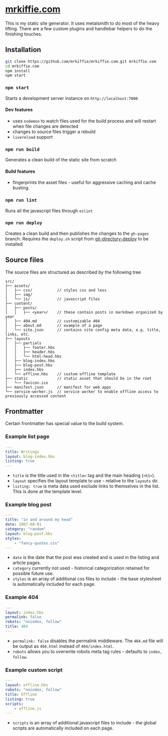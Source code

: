 # [mrkiffie.com](https://mrkiffie.com)

This is my static site generator. It uses metalsmith to do most of the heavy lifting. There are a few custom plugins and handlebar helpers to do the finishing touches.

## Installation

```bash
git clone https://github.com/mrkiffie/mrkiffie.com.git mrkiffie.com
cd mrkiffie.com
npm install
npm start
```

### `npm start`

Starts a development server instance on `http://localhost:7000`

#### Dev features

-   uses `nodemon` to watch files used for the build process and will restart when file changes are detected
-   changes to source files trigger a rebuild
-   `livereload` support

### `npm run build`

Generates a clean build of the static site from scratch

#### Build features

-   fingerprints the asset files - useful for aggressive caching and cache busting.

### `npm run lint`

Runs all the javascript files through `eslint`

### `npm run deploy`

Creates a clean build and then publishes the changes to the `gh-pages` branch.
Requires the `deploy.sh` script from [git-directory-deploy](https://github.com/X1011/git-directory-deploy) to be installed

## Source files

The source files are structured as described by the following tree

    src/
    ├── assets/
    │   ├── css/           // styles css and less
    │   ├── img/
    │   └── js/            // javascript files
    ├── content/
    │   ├── posts/
    │   │   ├── <year>/    // these contain posts in markdown organized by year
    │   ├── 404.md         // customizable 404
    │   ├── about.md       // example of a page
    │   └── site.json      // contains site config meta data, e.g. title, links, etc.
    ├── layouts
    │   ├── partials
    │   │   ├── footer.hbs
    │   │   ├── header.hbs
    │   │   └── html-head.hbs
    │   ├── blog-index.hbs
    │   ├── blog-post.hbs
    │   ├── index.hbs
    │   └── offline.hbs    // custom offline template
    ├── static             // static asset that should be in the root
    │   └── favicon.ico
    ├── manifest.json      // manifest for web apps
    └── service-worker.js  // service worker to enable offline access to previously accessed content

## Frontmatter

Certain frontmatter has special value to the build system.

### Example list page

```yaml
---
title: Writings
layout: blog-index.hbs
listing: true
---

```

-   `title` is the title used in the `<title>` tag and the main heading (`<h1>`).
-   `layout` specifies the layout template to use - relative to the `layouts` dir.
-   `listing: true` is meta data used exclude links to themselves in the list. This is done at the template level.

### Example blog post

```yaml
---
title: "in and around my head"
date: 2007-08-01
category: "random"
layout: blog-post.hbs
styles:
    - "fancy-quotes.css"
---

```

-   `date` is the date that the post was created and is used in the listing and article pages.
-   `category` currently not used - historical categorization retained for possible future use.
-   `styles` is an array of additional css files to include - the base stylesheet is automatically included for each page.

### Example 404

```yaml
---
layout: index.hbs
permalink: false
robots: "noindex, follow"
title: 404
---

```

-   `permalink: false` disables the permalink middleware. The `404.md` file will be output as `404.html` instead of `404/index.html`.
-   `robots` allows you to overwrite robots meta tag rules - defaults to `index, follow`.

### Example custom script

```yaml
---
layout: offline.hbs
robots: "noindex, follow"
title: Offline
listing: true
scripts:
    - offline.js
---

```

-   `scripts` is an array of additional javascript files to include - the global scripts are automatically included on each page.
